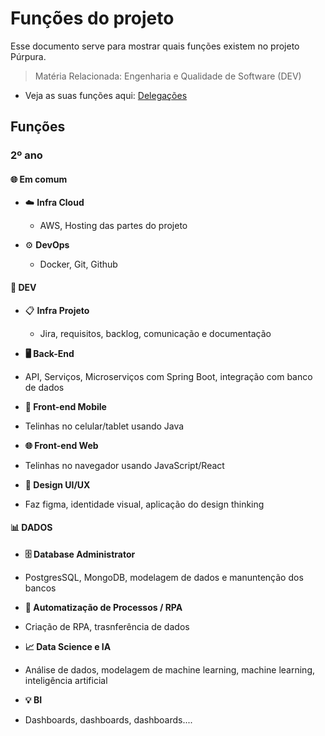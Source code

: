 # Funções do projeto
Esse documento serve para mostrar quais funções existem no projeto Púrpura.

> Matéria Relacionada: Engenharia e Qualidade de Software (DEV)

* Veja as suas funções aqui: [Delegações](./delegacoes.md)

## Funções

### 2º ano
#### 🌐 Em comum
* ☁️ **Infra Cloud**
    - AWS, Hosting das partes do projeto

* ⚙️ **DevOps**
    - Docker, Git, Github


#### 🚀 DEV 
* 📋 **Infra Projeto**
    - Jira, requisitos, backlog, comunicação e documentação

* **🖥️ Back-End**
- API, Serviços, Microserviços com Spring Boot, integração com banco de dados

* **📱 Front-end Mobile**
- Telinhas no celular/tablet usando Java

* **🌐 Front-end Web**
- Telinhas no navegador usando JavaScript/React

* **🎨 Design UI/UX**
- Faz figma, identidade visual, aplicação do design thinking

#### 📊 DADOS

* **🗄️ Database Administrator**
- PostgresSQL, MongoDB, modelagem de dados e manuntenção dos bancos

* **🤖 Automatização de Processos / RPA**
- Criação de RPA, trasnferência de dados

* **📈 Data Science e IA**
- Análise de dados, modelagem de machine learning, machine learning, inteligência artificial

* **💡 BI**
- Dashboards, dashboards, dashboards....

